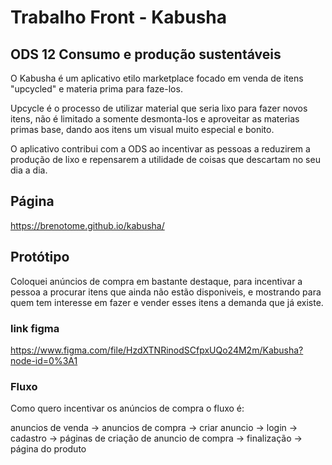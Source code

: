# Trabalho Front - Kabusha
## ODS 12 Consumo e produção sustentáveis

O Kabusha é um aplicativo etilo marketplace focado em venda de itens "upcycled" e materia prima para faze-los.

Upcycle é o processo de utilizar material que seria lixo para fazer novos itens, não é limitado a somente desmonta-los e aproveitar as materias primas base, dando aos itens um visual muito especial e bonito.

O aplicativo contribui com a ODS ao incentivar as pessoas a reduzirem a produção de lixo e repensarem a utilidade de coisas que descartam no seu dia a dia.

## Página

https://brenotome.github.io/kabusha/

## Protótipo
Coloquei anúncios de compra  em bastante destaque, para incentivar a pessoa a procurar itens que ainda não estão disponiveis, e mostrando para quem tem interesse em fazer e vender esses itens a demanda que já existe.
### link figma

https://www.figma.com/file/HzdXTNRinodSCfpxUQo24M2m/Kabusha?node-id=0%3A1

### Fluxo

Como quero incentivar os anúncios de compra o fluxo é:

 anuncios de venda -> anuncios de compra -> criar anuncio -> login -> cadastro -> páginas de criação de anuncio de compra -> finalização -> página do produto
